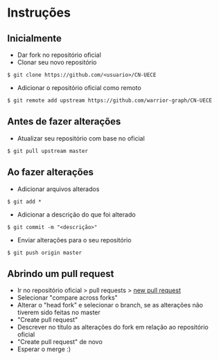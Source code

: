 # Instruções

## Inicialmente
- Dar fork no repositório oficial
- Clonar seu novo repositório

` $ git clone https://github.com/<usuario>/CN-UECE `

- Adicionar o repositório oficial como remoto

` $ git remote add upstream https://github.com/warrior-graph/CN-UECE `

## Antes de fazer alterações
- Atualizar seu repositório com base no oficial

` $ git pull upstream master `

## Ao fazer alterações
- Adicionar arquivos alterados

` $ git add * `

- Adicionar a descrição do que foi alterado

` $ git commit -m "<descrição>" `

- Enviar alterações para o seu repositório

` $ git push origin master `

## Abrindo um pull request
- Ir no repositório oficial > pull requests > [new pull request](https://github.com/warrior-graph/CN-UECE/compare)
- Selecionar "compare across forks"
- Alterar o "head fork" e selecionar o branch, se as alterações não tiverem sido feitas no master
- "Create pull request"
- Descrever no título as alterações do fork em relação ao repositório oficial
- "Create pull request" de novo
- Esperar o merge :)
